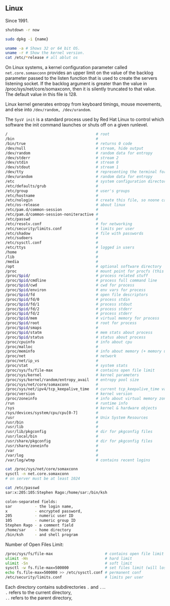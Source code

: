 Linux
-

Since 1991.

````sh
shutdown -r now

sudo dpkg -i {name}

uname -a # Shows 32 or 64 bit OS.
uname -r # Show the kernel version.
cat /etc/*release # all ablut os
````

On Linux systems, a kernel configuration parameter called `net.core.somaxconn`
provides an upper limit on the value of the backlog parameter passed to the listen function
that is used to create the servers listening socket.
If the backlog argument is greater than the value in /proc/sys/net/core/somaxconn,
then it is silently truncated to that value.
The default value in this file is 128.

Linux kernel generates entropy from keyboard timings, mouse movements, and else into
`/dev/random, /dev/urandom`.

The `SysV init` is a standard process used by Red Hat Linux to control
which software the init command launches or shuts off on a given runlevel.

````sh
/                                       # root
/bin                                    #
/bin/true                               # returns 0 code
/dev/null                               # stream, hide output
/dev/random                             # random data for entropy
/dev/stderr                             # stream 2
/dev/stdin                              # stream 0
/dev/stdout                             # stream 1
/dev/tty                                # representing the terminal for the current process
/dev/urandom                            # random data for entropy
/etc                                    # system configuration directory
/etc/defaults/grub                      #
/etc/group                              # user's groups
/etc/hostname                           #
/etc/nologin                            # create this file, so noone can login to machine
/etc/os-release                         # about linux
/etc/pam.d/common-session               #
/etc/pam.d/common-session-noniteractive #
/etc/passwd                             #
/etc/resolv.conf                        # for networking
/etc/security/limits.conf               # limits per user
/etc/shadow                             # file with passwords
/etc/sudoers                            #
/etc/sysctl.conf                        #
/etc/ttys                               # logged in users
/home                                   #
/lib                                    #
/media                                  #
/opt                                    # optional software directory
/proc                                   # mount point for procfs (this directory holds OS state)
/proc/$pid/                             # process related stuff
/proc/$pid/cmdline                      # process full command line
/proc/$pid/cwd                          # cwd for process
/proc/$pid/environ                      # env vars for process
/proc/$pid/fd                           # open file descriptors
/proc/$pid/fd/0                         # process stdin
/proc/$pid/fd/1                         # process stdout
/proc/$pid/fd/2                         # process stderr
/proc/$pid/fd/2                         # process stderr
/proc/$pid/mem                          # virtual memory for process
/proc/$pid/root                         # root for process
/proc/$pid/smaps                        #
/proc/$pid/statm                        # mem stats about process
/proc/$pid/status                       # status about process
/proc/cpuinfo                           # info about cpu
/proc/malloc                            #
/proc/meminfo                           # info about memory (+ memory usage)
/proc/net                               # network
/proc/net/ip_vs                         #
/proc/stat                              # system stats
/proc/sys/fs/file-max                   # contains open file limit
/proc/sys/kernel                        # kernel parameters
/proc/sys/kernel/random/entropy_avail   # entropy pool size
/proc/sys/net/core/somaxconn            #
/proc/sys/net/ipv4/tcp_keepalive_time   # current tcp_keepalive_time value
/proc/version                           # kernel version
/proc/zoneinfo                          # info about virtual memory zones
/run                                    # runtime info
/sys                                    # kernel & hardware objects
/sys/devices/system/cpu/cpu[0-7]        #
/usr                                    # Unix System Resources
/usr/bin                                #
/usr/lib                                #
/usr/lib/pkgconfig                      # dir for pkgconfig files
/usr/local/bin                          #
/usr/share/pkgconfig                    # dir for pkgconfig files
/usr/share/zoneinfo                     #
/var                                    #
/var/log                                #
/var/log/wtmp                           # contains recent logins
````

````sh
cat /proc/sys/net/core/somaxconn
sysctl -n net.core.somaxconn
# on server must be at least 1024
````

````sh
cat /etc/passwd
sar:x:205:105:Stephen Rago:/home/sar:/bin/ksh

colon-separated fields:
sar          - the login name,
x            - encrypted password,
205          - numeric user ID
105          - numeric group ID
Stephen Rago - a comment field
/home/sar    - home directory
/bin/ksh     - and shell program
````

Number of Open Files Limit:
````sh
/proc/sys/fs/file-max                       # contains open file limit
ulimit -Hn                                  # hard limit
ulimit -Sn                                  # soft limit
sysctl -w fs.file-max=500000                # set files limit (will lost after reboot)
echo fs.file-max=500000 >> /etc/sysctl.conf # permanent conf
/etc/security/limits.conf                   # limits per user
````

Each directory contains subdirectories `.` and `..`.
<br>`.` refers to the current directory,
<br>`..` refers to the parent directory,
